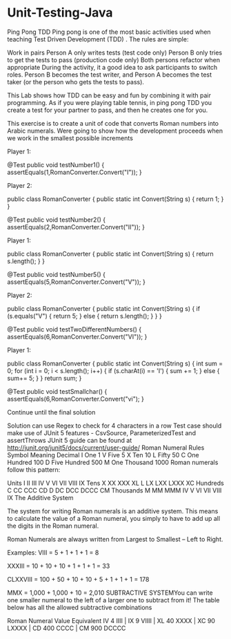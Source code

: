 ﻿# Unit-Testing-Java


Ping Pong TDD
Ping pong is one of the most basic activities used when teaching Test Driven Development (TDD) . The rules are simple:

Work in pairs
Person A only writes tests (test code only)
Person B only tries to get the tests to pass (production code only)
Both persons refactor when appropriate
During the activity, it a good idea to ask participants to switch roles. Person B becomes the test writer, and Person A becomes the test taker (or the person who gets the tests to pass).

This Lab shows how TDD can be easy and fun by combining it with pair programming. As if you were playing table tennis, in ping pong TDD you create a test for your partner to pass, and then he creates one for you.

This exercise is to create a unit of code that converts Roman numbers into Arabic numerals. Were going to show how the development proceeds when we work in the smallest possible increments

Player 1:

@Test
public void testNumber1() {
    assertEquals(1,RomanConverter.Convert("I"));
}

Player 2:

public class RomanConverter {
        public static int Convert(String s) 
        {
            return 1;
        }
}

@Test
public void testNumber2() {
    assertEquals(2,RomanConverter.Convert("II"));
}

Player 1:

public class RomanConverter {
    public static int Convert(String s) 
    {
        return s.length();
    }
}

@Test
public void testNumber5() {
    assertEquals(5,RomanConverter.Convert("V"));
}

Player 2:

public class RomanConverter {
    public static int Convert(String s) 
    {
        if (s.equals("V") {
            return 5;
        }
        else {
            return s.length();
        }
    }
}

@Test
public void testTwoDifferentNumbers() {
    assertEquals(6,RomanConverter.Convert("VI"));
}

Player 1:

public class RomanConverter {
    public static int Convert(String s) 
    {
        int sum = 0;
        for (int i = 0; i < s.length(); i++) {
            if (s.charAt(i) == 'I') {
                sum += 1;
            }
            else {
                sum+= 5;
            }
        }
    return sum;
}


@Test
public void testSmallchar() {
    assertEquals(6,RomanConverter.Convert("vi");
}

Continue until the final solution

Solution can use Regex to check for 4 characters in a row
Test case should make use of JUnit 5 features - CsvSource, ParameterizedTest and assertThrows
JUnit 5 guide can be found at http://junit.org/junit5/docs/current/user-guide/
Roman Numeral Rules
Symbol	Meaning	Decimal
I	One	1
V	Five	5
X	Ten	10
L	Fifty	50
C	One Hundred	100
D	Five Hundred	500
M	One Thousand	1000
Roman numerals follow this pattern:

Units	I	II	III	IV	V	VI	VII	VIII	IX
Tens	X	XX	XXX	XL	L	LX	LXX	LXXX	XC
Hundreds	C	CC	CCC	CD	D	DC	DCC	DCCC	CM
Thousands	M	MM	MMM	IV	V	VI	VII	VIII	IX
The Additive System

The system for writing Roman numerals is an additive system. This means to calculate the value of a Roman numeral, you simply to have to add up all the digits in the Roman numeral.

Roman Numerals are always written from Largest to Smallest – Left to Right.

Examples:
VIII = 5 + 1 + 1 + 1 = 8

XXXIII = 10 + 10 + 10 + 1 + 1 + 1 = 33

CLXXVIII = 100 + 50 + 10 + 10 + 5 + 1 + 1 + 1 = 178

MMX = 1,000 + 1,000 + 10 = 2,010 SUBTRACTIVE SYSTEMYou can write one smaller numeral to the left of a larger one to subtract from it! The table below has all the allowed subtractive combinations

Roman Numeral	Value	Equivalent
IV	4	IIII |
IX	9	VIIII |
XL	40	XXXX |
XC	90	LXXXX |
CD	400	CCCC | 
CM	900	DCCCC 
